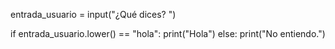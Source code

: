 entrada_usuario = input("¿Qué dices? ")

if entrada_usuario.lower() == "hola":
    print("Hola")
else:
    print("No entiendo.")
